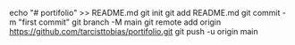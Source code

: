 echo "# portifolio" >> README.md
git init
git add README.md
git commit -m "first commit"
git branch -M main
git remote add origin https://github.com/tarcisttobias/portifolio.git
git push -u origin main
